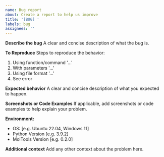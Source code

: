 ```yaml
---
name: Bug report
about: Create a report to help us improve
title: '[BUG] '
labels: bug
assignees: ''
---
```


**Describe the bug**
A clear and concise description of what the bug is.

**To Reproduce**
Steps to reproduce the behavior:
1. Using function/command '...'
2. With parameters '...'
3. Using file format '...'
4. See error

**Expected behavior**
A clear and concise description of what you expected to happen.

**Screenshots or Code Examples**
If applicable, add screenshots or code examples to help explain your problem.

**Environment:**
 - OS: [e.g. Ubuntu 22.04, Windows 11]
 - Python Version [e.g. 3.9.2]
 - MolTools Version [e.g. 0.2.0]

**Additional context**
Add any other context about the problem here.